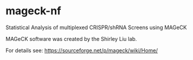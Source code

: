 # mageck-nf
Statistical Analysis of multiplexed CRISPR/shRNA Screens using MAGeCK

MAGeCK software was created by the Shirley Liu lab. 

For details see: https://sourceforge.net/p/mageck/wiki/Home/
